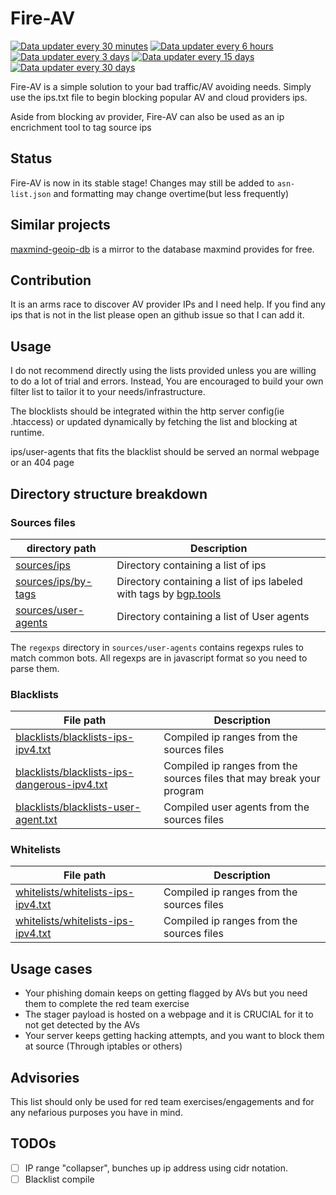 # Fire-AV

[![Data updater every 30 minutes](https://github.com/molangning/fire-av/actions/workflows/data-updater-30-minutes.yml/badge.svg)](https://github.com/molangning/fire-av/actions/workflows/data-updater-30-minutess.yml)
[![Data updater every 6 hours](https://github.com/molangning/fire-av/actions/workflows/data-updater-6-hours.yml/badge.svg)](https://github.com/molangning/fire-av/actions/workflows/data-updater-6-hours.yml)
[![Data updater every 3 days](https://github.com/molangning/fire-av/actions/workflows/data-updater-3-days.yml/badge.svg)](https://github.com/molangning/fire-av/actions/workflows/data-updater-3-days.yml)
[![Data updater every 15 days](https://github.com/molangning/fire-av/actions/workflows/data-updater-15-days.yml/badge.svg)](https://github.com/molangning/fire-av/actions/workflows/data-updater-15-days.yml)
[![Data updater every 30 days](https://github.com/molangning/fire-av/actions/workflows/data-updater-30-days.yml/badge.svg)](https://github.com/molangning/fire-av/actions/workflows/data-updater-30-days.yml)

Fire-AV is a simple solution to your bad traffic/AV avoiding needs. Simply use the ips.txt file to begin blocking popular AV and cloud providers ips.

Aside from blocking av provider, Fire-AV can also be used as an ip encrichment tool to tag source ips

## Status
Fire-AV is now in its stable stage! Changes may still be added to `asn-list.json` and formatting may change overtime(but less frequently)

## Similar projects

[maxmind-geoip-db](https://github.com/molangning/maxmind-geoip-db/) is a mirror to the database maxmind provides for free.

## Contribution
It is an arms race to discover AV provider IPs and I need help. If you find any ips that is not in the list please open an github issue so that I can add it.

## Usage
I do not recommend directly using the lists provided unless you are willing to do a lot of trial and errors. Instead, You are encouraged to build your own filter list to tailor it to your needs/infrastructure.

The blocklists should be integrated within the http server config(ie .htaccess) or updated dynamically by fetching the list and blocking at runtime. 

ips/user-agents that fits the blacklist should be served an normal webpage or an 404 page

## Directory structure breakdown

### Sources files
|   directory path  |      Description      |
| ----------------- | --------------------- |
| [sources/ips](sources/ips) | Directory containing a list of ips |
| [sources/ips/by-tags](sources/ips/by-tags) | Directory containing a list of ips labeled with tags by [bgp.tools](https://bgp.tools/)|
| [sources/user-agents](sources/user-agents) | Directory containing a list of User agents |

The `regexps` directory in `sources/user-agents` contains regexps rules to match common bots. All regexps are in javascript format so you need to parse them.

### Blacklists
|     File path     |      Description      |
| ----------------- | --------------------- |
| [blacklists/blacklists-ips-ipv4.txt](blacklists/blacklists-ips-ipv4.txt) | Compiled ip ranges from the sources files |
| [blacklists/blacklists-ips-dangerous-ipv4.txt](blacklists/blacklists-ips-dangerous-ipv4.txt) | Compiled ip ranges from the sources files that may break your program |
| [blacklists/blacklists-user-agent.txt](blacklists/blacklists-user-agents.txt) | Compiled user agents from the sources files |

### Whitelists
|     File path     |      Description      |
| ----------------- | --------------------- |
| [whitelists/whitelists-ips-ipv4.txt](whitelists/whitelists-ips-ipv4.txt) | Compiled ip ranges from the sources files |
| [whitelists/whitelists-ips-ipv4.txt](whitelists/whitelists-user-agents.txt) | Compiled ip ranges from the sources files |

## Usage cases
- Your phishing domain keeps on getting flagged by AVs but you need them to complete the red team exercise
- The stager payload is hosted on a webpage and it is CRUCIAL for it to not get detected by the AVs
- Your server keeps getting hacking attempts, and you want to block them at source (Through iptables or others)

## Advisories
This list should only be used for red team exercises/engagements and for any nefarious purposes you have in mind.

## TODOs
- [ ] IP range "collapser", bunches up ip address using cidr notation.
- [ ] Blacklist compile
